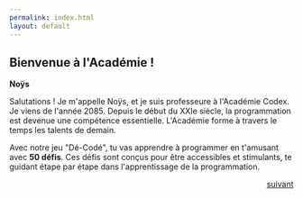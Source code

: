 ```yaml
---
permalink: index.html
layout: default
---
```

<div markdown="1">

## Bienvenue à l'Académie !

**Noÿs**

</div>

<div markdown="1">

Salutations ! Je m'appelle Noÿs, et je suis professeure à l'Académie Codex. Je viens de l'année 2085. Depuis le début du XXIe siècle, la programmation est devenue une compétence essentielle. L'Académie forme à travers le temps les talents de demain.

Avec notre jeu "Dé-Codé", tu vas apprendre à programmer en t'amusant avec **50 défis**. Ces défis sont conçus pour être accessibles et stimulants, te guidant étape par étape dans l'apprentissage de la programmation.

</div>

<div markdown="1" style="grid-column: 1 / -1; justify-self: right">

[suivant](./1)

</div>
